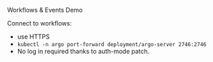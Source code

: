 Workflows & Events Demo

Connect to workflows:
- use HTTPS
- `kubectl -n argo port-forward deployment/argo-server 2746:2746`
- No log in required thanks to auth-mode patch.